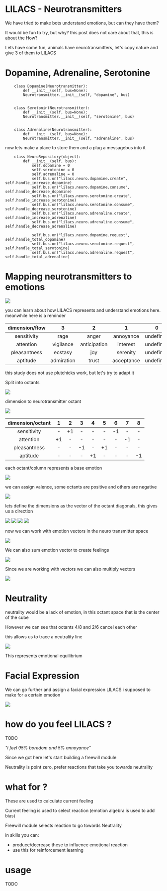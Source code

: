 # LILACS - Neurotransmitters


We have tried to make bots understand emotions, but can they have them?

It would be fun to try, but why? this post does not care about that, this is about the How?

Lets have some fun, animals have neurotransmitters, let's copy nature and give 3 of them to LILACS

# Dopamine, Adrenaline, Serotonine


		class Dopamine(Neurotransmitter):
		    def __init__(self, bus=None):
			Neurotransmitter.__init__(self, "dopamine", bus)


		class Serotonin(Neurotransmitter):
		    def __init__(self, bus=None):
			Neurotransmitter.__init__(self, "serotonine", bus)


		class Adrenaline(Neurotransmitter):
		    def __init__(self, bus=None):
			Neurotransmitter.__init__(self, "adrenaline", bus)

now lets make a place to store them and a plug a messagebus into it

        class NeuroRepository(object):
            def __init__(self, bus):
                self.dopamine = 0
                self.serotonine = 0
                self.adrenaline = 0
                self.bus.on("lilacs.neuro.dopamine.create", self.handle_increase_dopamine)
                self.bus.on("lilacs.neuro.dopamine.consume", self.handle_decrease_dopamine)
                self.bus.on("lilacs.neuro.serotonine.create", self.handle_increase_serotonine)
                self.bus.on("lilacs.neuro.serotonine.consume", self.handle_decrease_serotonine)
                self.bus.on("lilacs.neuro.adrenaline.create", self.handle_increase_adrenaline)
                self.bus.on("lilacs.neuro.adrenaline.consume", self.handle_decrease_adrenaline)
        
                self.bus.on("lilacs.neuro.dopamine.request", self.handle_total_dopamine)
                self.bus.on("lilacs.neuro.serotonine.request", self.handle_total_serotonine)
                self.bus.on("lilacs.neuro.adrenaline.request", self.handle_total_adrenaline)
    

# Mapping neurotransmitters to emotions

![](https://github.com/JarbasAl/LILACS/blob/emotional_lilacs/lilacs/blog/neutransmitter-emotion.jpg) 



you can learn about how LILACS represents and understand emotions here. meanwhile here is a reminder


| dimension/flow |      3     |       2      |      1     |      0     |      -1      |    -2    |     -3    |
|:--------------:|:----------:|:------------:|:----------:|:------------:|:--------:|:---------:|---------:|
|   sensitivity  |    rage    |     anger    |  annoyance | undefined | apprehension |   fear   |   terror  |
|    attention   |  vigilance | anticipation |  interest  | undefined |  distraction | surprise | amazement |
|  pleasantness  |   ecstasy  |      joy     |  serenity  | undefined |  pensiveness |  sadness |   grief   |
|    aptitude    | admiration |     trust    | acceptance | undefined |    boredom   |  disgust |  loathing |



this study does not use plutchicks work, but let's try to adapt it

Split into octants 

![](https://github.com/JarbasAl/LILACS/blob/emotional_lilacs/lilacs/blog/octant_neuro.png)


dimension to neurotransmitter octant

![](https://github.com/JarbasAl/LILACS/blob/emotional_lilacs/lilacs/blog/octant_dimension.png)


| dimension/octant|     1     |       2      |      3     |     4      |   5    |    6    |  7  |  8 |
|:--------------:|:----------:|:------------:|:----------:|:------------:|:--------:|:---------:|:---------:|:---------:|
|   sensitivity  |    -    |      +1   |   -    |    -    |   -    |   -1    | -    |   -    | 
|    attention   |  +1 | - |    -    |     -   |   -   |   -    |  -1    |   -    | 
|  pleasantness  |   - |     -     |    -1    |   -    |   +1    |    -    |  -    |   -    | 
|    aptitude    | - |     -   |   -    |    +1    |    -    |   -    |  -   |   -1    | 

each octant/column represents a base emotion


		
![](https://github.com/JarbasAl/LILACS/blob/emotional_lilacs/lilacs/blog/octant_basic_emo.png)


we can assign valence, some octants are positive and others are negative


![](https://github.com/JarbasAl/LILACS/blob/emotional_lilacs/lilacs/blog/octant_valence.png)
        
        
lets define the dimensions as the vector of the octant diagonals, this gives us a direction

		    
![](https://github.com/JarbasAl/LILACS/blob/emotional_lilacs/lilacs/blog/octant_pleasantness.png) 
![](https://github.com/JarbasAl/LILACS/blob/emotional_lilacs/lilacs/blog/octant_aptitude.png) 
![](https://github.com/JarbasAl/LILACS/blob/emotional_lilacs/lilacs/blog/octant_attention.png) 
![](https://github.com/JarbasAl/LILACS/blob/emotional_lilacs/lilacs/blog/octant_sensitivity.png) 
            
now we can work with emotion vectors in the neuro transmitter space

![](https://github.com/JarbasAl/LILACS/blob/emotional_lilacs/lilacs/blog/octant_emotion_vec.png) 


We can also sum emotion vector to create feelings

![](https://github.com/JarbasAl/LILACS/blob/emotional_lilacs/lilacs/blog/octant_feelings.png) 


Since we are working with vectors we can also multiply vectors

![](https://github.com/JarbasAl/LILACS/blob/emotional_lilacs/lilacs/blog/octant_cross_product.png) 



# Neutrality

neutrality would be a lack of emotion, in this octant space that is the center of the cube

However we can see that octants  4/8 and 2/6 cancel each other

this allows us to trace a neutrality line

![](https://github.com/JarbasAl/LILACS/blob/emotional_lilacs/lilacs/blog/octant_neutrality.png) 

This represents emotional equilibrium



# Facial Expression

We can go further and assign a facial expression LILACS i supposed to make for a certain emotion

![](https://github.com/JarbasAl/LILACS/blob/emotional_lilacs/lilacs/blog/emotion-expression.jpg) 


# how do you feel LILACS ?

TODO

*"i feel 95% boredom and 5% annoyance"*



Since we got here let's start building a freewill module


Neutrality is point zero, prefer reactions that take you towards neutrality



# what for ?

These are used to calculate current feeling

Current feeling is used to select reaction (emotion algebra is used to add bias)

Freewill module selects reaction to go towards Neutrality

in skills you can:
- produce/decrease these to influence emotional reaction
- use this for reinforcement learning 


# usage

TODO
